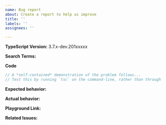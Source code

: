 ```yaml
---
name: Bug report
about: Create a report to help us improve
title: ''
labels: ''
assignees: ''

---
```


<!-- 🚨 STOP 🚨 𝗦𝗧𝗢𝗣 🚨 𝑺𝑻𝑶𝑷 🚨

Half of all issues filed here are duplicates, answered in the FAQ, or not appropriate for the bug tracker. Even if you think you've found a *bug*, please read the FAQ first, especially the Common "Bugs" That Aren't Bugs section!

Please help us by doing the following steps before logging an issue:
  * Search: https://github.com/Microsoft/TypeScript/search?type=Issues
  * Read the FAQ: https://github.com/Microsoft/TypeScript/wiki/FAQ

Please fill in the *entire* template below.
-->

<!--
Please try to reproduce the issue with the latest published version. It may have already been fixed.
For npm: `typescript@next`
This is also the 'Nightly' version in the playground: http://www.typescriptlang.org/play/?ts=Nightly
-->
**TypeScript Version:**  3.7.x-dev.201xxxxx

<!-- Search terms you tried before logging this (so others can find this issue more easily) -->
**Search Terms:**

**Code**

```ts
// A *self-contained* demonstration of the problem follows...
// Test this by running `tsc` on the command-line, rather than through another build tool such as Gulp, Webpack, etc.
```

**Expected behavior:**

**Actual behavior:**

**Playground Link:** <!-- A link to a TypeScript Playground "Share" link which demonstrates this behavior -->

**Related Issues:** <!-- Did you find other bugs that looked similar? -->
